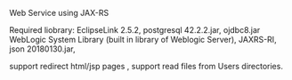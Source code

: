 Web Service using JAX-RS

Required liobrary:
EclipseLink 2.5.2,
postgresql 42.2.2.jar,
ojdbc8.jar
WebLogic System Library (built in library of Weblogic Server),
JAXRS-RI,
json 20180130.jar,

support redirect html/jsp pages , support read files from Users directories.
